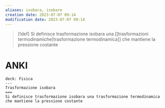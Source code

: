 ```yaml
---
aliases: isobara, isobare
creation date: 2023-07-07 09:14
modification date: 2023-07-07 09:14
---
```



> [!def] 
> Si definisce trasformazione isobara una [[trasformazioni termodinamiche|trasformazione termodinamica]] che mantiene la pressione costante


# ANKI

```anki
deck: Fisica
---
Trasformazione isobara
===
Si definisce trasformazione isobara una trasformazione termodinamica che mantiene la pressione costante
```

